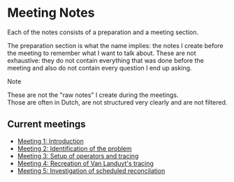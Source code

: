 # Meeting Notes

Each of the notes consists of a preparation and a meeting section.

The preparation section is what the name implies: the notes I create before the meeting to remember what I want to talk about.
These are not exhaustive: they do not contain everything that was done before the meeting and also do not contain every question I end up asking.

> [!NOTE]
> These are not the "raw notes" I create during the meetings.  
> Those are often in Dutch, are not structured very clearly and are not filtered.

## Current meetings

- [Meeting 1: Introduction](./Meeting%2009-27.md)
- [Meeting 2: Identification of the problem](./Meeting%2010-07.md)
- [Meeting 3: Setup of operators and tracing](./Meeting%2010-21.md)
- [Meeting 4: Recreation of Van Landuyt's tracing](./Meeting%2011-04.md)
- [Meeting 5: Investigation of scheduled reconcilation](./Meeting%2011-18.md)
